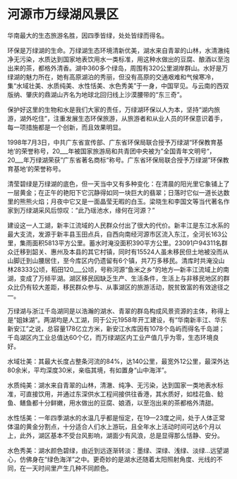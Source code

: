 # 河源市万绿湖风景区  
华南最大的生态旅游名胜，因四季皆绿，处处皆绿而得名。  

环保是万绿湖的生命。万绿湖生态环境清新优美，湖水来自青翠的山林，水清澈纯净无污染，水质达到国家地表饮用水一类标准，用这种水做出的豆腐、酿酒以至泡出来的茶，都格外清香。湖中360多个绿岛，周围有320公里湖岸群山。水好是万绿湖的魅力所在，她有高原湖泊的秀丽，但没有高原的交通艰难和气候寒冷，集“水域壮美、水质纯美、水性恬美、水色秀美”于一身，中国罕见。与云南的西双版纳、肇庆的鼎湖山齐名为地球北回归线上沙漠腰带的“东三奇”。  

保护好这里的生物和水是我们大家的责任，万绿湖环保以人为本，坚持“湖内旅游，湖外吃住”，注重发展生态环保旅游，从旅游者和从业人员的环保意识着手，每一项措施都是一个创新，而且效果明显。  

1998年7月3日，中共广东省宣传部、广东省环保局联合授予万绿湖“环保教育基地‘的荣誉称号，20___年被国家旅游局和共青团中央被为”全国青年文明号“，20___年万绿湖荣获”广东省著名商标“称号。广东省环保局联合授予万绿湖”环保教育基地‘的荣誉称号。  

清莹碧绿是万绿湖的底色，但一天当中又有多种变化：在清晨的阳光里它象铺上了一层黄金；在正午的艳阳下它沉静得如同一块巨大的翡翠；日落时它似一道长达数里的熊熊火焰；月夜中它又是一面晶莹无暇的白玉。梁晓生和李国文等当代著名作家到万绿湖采风后惊叹：“此乃瑶池水，缘何在河源？”  

建设这一人工湖，新丰江流域的人民群众付出了很大的代价。新丰江是东江水系的最大支流，发源于新丰县玉田点兵，自西向南经河源市区流入东江，全河长163公里，集雨面积5813平方公里。蓄水时淹没面积390平方公里。23091户94311名群众迁移到韶关、惠州及本县的其它村镇，同时有15524人虽未移民但土地被没而从山脚迁到山腰居住，至今库区内仍遗留有6个镇，共7万多移民。清库时共淹没山林28333公顷，稻田120___公顷，号称河源“鱼米之乡”的地方—新丰江流域上的南湖，变成了万倾平湖。湖区移民因缺乏生产、生活条件，生活上与非移民地区的群众比仍有较大差距，移民群众参与、从事湖区的旅游活动，脱贫致富的有效途径之一。  

万绿湖与浙江千岛湖同是以浩瀚的湖水、青翠的群岛构成风景资源的主体，称得上是“姐妹湖”。两湖均是人工湖，同于公元1958年开工建设，有“华南新丰江、华东新安江”之说，总容量178亿立方米，新安江水库因有1078个岛屿而得名千岛湖；千岛湖区内工业总值达60个亿，而万绿湖区内工业产值几乎为零，生态环境良好。  

水域壮美：其最大长度占整条河流的84%，达140公里，最宽外12公里，最深外达80余米，平均深度30米，亲临其境，有如置身“山中海洋”。  

水质纯美：湖水来自青翠的山林，清澈、纯净、无污染，达到国家一类地表水标准，可直接饮用，并通过东深供水工程间接供往香港，其水质好，如桂花鱼、鲶鱼、鳝鱼都十分鲜嫩，用水做出的豆腐、娘酒，以至泡出来的茶都格外清甜。  

水性恬美：一年四季湖水的水温几乎都是恒定，在19—23度之间，处于人体正常体温的黄金分割点，十分适合人们水上游玩，且全年水上活动时间可达6个月以上，此外，湖区基本不受台风影响，湖面少有风浪，总是显得那么恬静、安分。  

水色秀美：湖水颜色碧绿，由近到远逐渐转淡：墨绿、深绿、浅绿、淡绿…远望湖心，仿佛身在“绿色海洋”之中。更奇妙的是湖水还随着太阳照射角度、光线的不同，在一天时间里产生几种不同颜色。  
